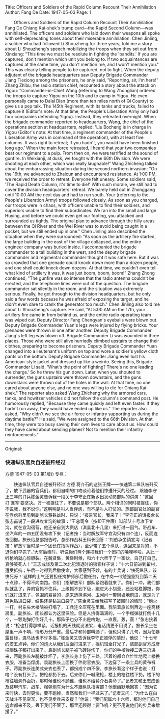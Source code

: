 Title: Officers and Soldiers of the Rapid Column Recount Their Annihilation
Author: Fang De
Date: 1947-05-03
Page: 1

　　Officers and Soldiers of the Rapid Column Recount Their Annihilation
    Fang De
    Chiang Kai-shek's trump card—the Rapid Second Column—was annihilated. The officers and soldiers who laid down their weapons all spoke with self-deprecating tones about their miserable annihilation.
    Chen Jinling, a soldier who had followed Li Shouzheng for three years, told me a story about Li Shouzheng's speech mobilizing the troops when they set out from Xinxiang: "This time we must be resolute in fighting the 'bandits.' If you are captured, don't mention which unit you belong to. If two acquaintances are captured at the same time, you don't mention me, and I won't mention you." This was clearly telling people to be captured, not to fight. When the deputy adjutant of the brigade headquarters saw Deputy Brigade Commander Jiang Tiexiong among the prisoners, he only said, "Reporting, sir, I'm here!" Zhang Zhibu, the radio station chief, recounted a story about the attack on Yigou: "Commander-in-Chief Wang (referring to Wang Zhonglian) ordered the troops to capture Yigou on the 10th and to camp in Yigou. He even personally came to Dalai Dian (more than ten miles north of Qi County) to give us a pep talk. The 145th Regiment, with its tanks and trucks, failed to capture it (Editor's note: At that time, the People's Liberation Army only had four companies defending Yigou). Instead, they retreated overnight. When the brigade commander reported to headquarters, Wang, the chief of the operations section at headquarters, replied: 'Liu Bocheng is in charge in Yigou (Editor's note: At that time, a regiment commander of the People's Liberation Army was in command of the operation), with at least five columns. It was right to retreat; if you hadn't, you would have been finished long ago.' When the main force retreated, I heard that your two companies beat our regiment to a pulp. From then on, we were terrified at the sound of gunfire. In Weixianji, at dusk, we fought with the 66th Division. We were shooting at each other, which was really laughable!" Wang Zhicheng talked about the embarrassing situation during the second northern invasion: "On the 16th, we advanced to Zhaicun and encountered resistance. At 1:00 PM, we received the order to retreat. Everyone felt uneasy. Some soldiers said, 'The Rapid Death Column, it's time to die!' With such morale, we still had to cover the division headquarters' retreat. We barely held out in Zhonggang until 10:00 AM the next day and had to run south. Your (referring to the People's Liberation Army) troops followed closely. As soon as you charged, our troops were in chaos, with officers unable to find their soldiers, and superiors unable to find their subordinates. We ran into the small and large Huying, and before we could even get our footing, you attacked and surrounded us tightly. The original plan to advance through the hilly areas between the Qi River and the Wei River was to avoid being caught in a pocket, but we still ended up in one." Chen Jinling also described the situation when they were surrounded: "As soon as the artillery fire started, the large building in the east of the village collapsed, and the entire engineer company was buried inside. I accompanied the brigade commander to a tall building in the west, and the deputy brigade commander and regimental commander thought it was safe here. But it was so crowded that one grenade could knock down more than a dozen people, and one shell could knock down dozens. At that time, we couldn't even tell what kind of artillery it was, it was just boom, boom, boom!" Zhang Zhong continued, "The gunfire was so intense that the radio antenna couldn't be erected, and the telephone lines were out of the question. The brigade commander sat silently in the room, and the situation was extremely serious. Finally, he got through to the division headquarters, but he only said a few words because he was afraid of exposing the target, and he didn't even dare to crank the generator too much." Chen Jinling also told me about Li Shouzheng's capture. He said, "At 5:00 AM on the 17th, your artillery fire came in from behind us, and the entire radio operating team was wiped out. Deputy Director Fang Chengyan's eyeballs were blown out. Deputy Brigade Commander Yuan's legs were injured by flying bricks. Your grenades were thrown in one after another. Deputy Brigade Commander Jiang's left leg was blown off. Brigade Commander Li was wounded in three places. Those who were still alive hurriedly climbed upstairs to change their clothes, preparing to become prisoners. Deputy Brigade Commander Yuan changed into a lieutenant's uniform on top and wore a soldier's yellow cloth pants on the bottom. Deputy Brigade Commander Jiang even lost his American-style jacket and dressed up like a weirdo. Seeing this, Brigade Commander Li said, 'What's the point of fighting? There's no one leading the charge.' So he threw his gun down. Later, when you shouted to surrender, the guns upstairs were thrown downstairs, and the guns downstairs were thrown out of the holes in the wall. At that time, no one cared about anyone else, and no one was willing to die for Chiang Kai-shek." The reporter also asked Wang Zhicheng why the armored cars, tanks, and howitzer vehicles did not follow the column's command post. He humorously replied, "Because they came quickly and left even faster. If they hadn't run away, they would have ended up like us." The reporter also asked, "Why didn't we see the air force or infantry supporting us during the daytime battle?" He said, "We were assigned to the 66th Division. At that time, they were too busy saving their own lives to care about us. How could they have cared about sending planes? Not to mention their infantry reinforcements."



<hr /> 

Original: 


### 快速纵队官兵自述被歼经过
方德
1947-05-03
第1版()
专栏：

　　快速纵队官兵自述被歼经过
    方德
    蒋介石的这张王牌——快速第二纵队被歼灭了，放下武器的官兵们，都用自嘲的口吻谈论着他们惨遭歼灭的经过。
    跟随李守正三年的弁兵陈金灵告诉我一段关于李守正在新乡出发动员部队的讲演：“这回打‘匪军’要坚决。万一被捉住了，不要说是那个部队。两个相识的同时被捉住，你不说我，我不说你。”这明明是叫人当俘虏，而不是叫人打仗的。旅部副官处的副官在俘虏群里见到副旅长蒋铁雄时，只说：“报告官长，我来了！”李守正的话报台长张志甫说了一段进攻宜沟的故事：“王总司令（按即王仲廉）叫部队十号攻下宜沟，就在宜沟宿营，他还亲自到大赉店（淇县北十几里）来打过一回气。带战车、坐汽车的一四五团没有攻下来（记者按：当时解放军守宜沟只有四个连），反而连夜回撤。旅长给总部报告时，总部作战科王科长回答：‘刘伯承坐镇宜沟（记者按：解放军当时是一个团长在指挥作战），至少带了五个纵队，退回来是对的，不退你们早完了。’大军后撤时，听说你们两个连把我们一个团打的唏哩哗啦，从此一听枪响就心惊胆裂。在魏贤集，黄昏时候，和六十六师干了一家伙，自己打自己，真够笑死人！”王志成谈及第二次北犯溃退时的狼狈样子说：“十六日前进到翟村，遭受抵抗；午后一时得到后撤使命，大家感到不妙，有的士兵说：‘快死纵队，该快死呀！’这样的士气还要担任掩护师部后撤任务，在中岗一带勉强坚持到第二天十点钟，不得不向南跑。你们（指解放军）部队紧跟着就来了。你们一冲，我们部队就乱了，弄的官抓不住兵，上级抓不到下级，跑进大小胡营，还没站稳脚跟，你们就打进来了，包围的紧紧的，原来选择淇河、卫河间一带岗坡地前进，就是为了避免钻进口袋，结果还是钻进口袋了。”陈金灵又给我描写了被围时的情形：“炮火一打，村东头大楼院被打塌了，工兵连全压死在里面。我陪着旅长到西边一座高楼房里，副旅长、团长都认为这里保险。但是人挤得满满的，一个手榴弹就打倒十几个，一颗炮弹打倒好几十。那阵子也分不出是啥炮，一直轰，轰，轰！”张忠接着说：“枪也打得那样紧，话报机的天线就没法架，电话线更不用说了。旅长呆坐在屋里一声不响，情形万分严重。最后才和师部叫通了，但也只讲了几句，因为怕暴露目标，连马达也不许多摇。”陈金灵又告诉我李守正被俘的情形，他说：“十七号的摸五点钟，你们的炮火从我们后面打进来了，摇机班全打光了，旅部副官方成彦把眼珠子都打出来了。袁副旅长腿子被飞砖碰伤了，你们的手榴弹接二连三扔进来，蒋副旅长左腿被炸坏了，李旅长身上伤了三处。活着的都仓仓忙忙地爬上楼换衣服，准备当俘虏。袁副旅长上面换了件尉官衣服，下边穿了一条士兵的黄布裤子。蒋副旅长连美式夹衣也丢了，都扮成个四不像。李旅长看这个样子也说：打啥？没有打头了。把枪都扔下去。后来你们一喊缴枪，楼上的枪往楼下扔，楼下的枪往墙洞外面扔，那时候谁也不顾谁，谁也不给蒋介石卖命了。”记者又和王志成谈及装甲汽车、战车、榴弹炮车为什么不跟纵队指挥部？他很幽默地回答：“因为它来时快，去时更快，要不跑掉，当然和我们一样过来了。”记者又问：“为什么在白天战斗不见空军，也不见步兵来支援？”他说：“我们配属六十六师，那时他们自己逃命都来不及，丢下我们不管了，那里还顾得上要飞机？更不用说他们的步兵来增援了。”

